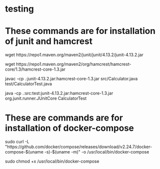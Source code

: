 # testing

<h1>These commands are for installation of junit and hamcrest</h1>
<p>wget https://repo1.maven.org/maven2/junit/junit/4.13.2/junit-4.13.2.jar</p>
<p>wget https://repo1.maven.org/maven2/org/hamcrest/hamcrest-core/1.3/hamcrest-core-1.3.jar</p>
<p>javac -cp .:junit-4.13.2.jar:hamcrest-core-1.3.jar src/Calculator.java test/CalculatorTest.java</p>
<p>java -cp .:src:test:junit-4.13.2.jar:hamcrest-core-1.3.jar org.junit.runner.JUnitCore CalculatorTest</p>

<h1>These are commands are for installation of docker-compose</h1>
<p>sudo curl -L "https://github.com/docker/compose/releases/download/v2.24.7/docker-compose-$(uname -s)-$(uname -m)" -o /usr/local/bin/docker-compose</p>
<p>sudo chmod +x /usr/local/bin/docker-compose</p>
